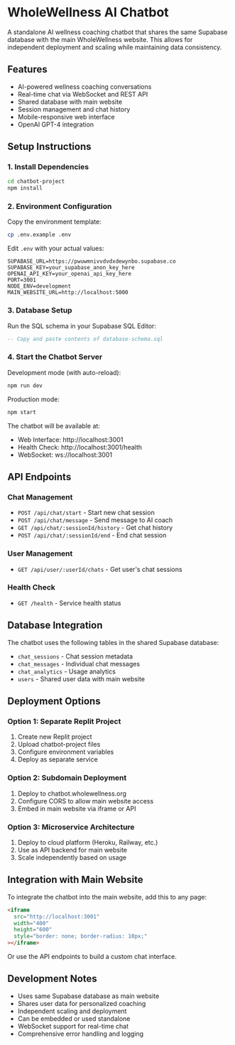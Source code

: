 # WholeWellness AI Chatbot

A standalone AI wellness coaching chatbot that shares the same Supabase database with the main WholeWellness website. This allows for independent deployment and scaling while maintaining data consistency.

## Features

- AI-powered wellness coaching conversations
- Real-time chat via WebSocket and REST API
- Shared database with main website
- Session management and chat history
- Mobile-responsive web interface
- OpenAI GPT-4 integration

## Setup Instructions

### 1. Install Dependencies

```bash
cd chatbot-project
npm install
```

### 2. Environment Configuration

Copy the environment template:
```bash
cp .env.example .env
```

Edit `.env` with your actual values:
```env
SUPABASE_URL=https://pwuwmnivvdvdxdewynbo.supabase.co
SUPABASE_KEY=your_supabase_anon_key_here
OPENAI_API_KEY=your_openai_api_key_here
PORT=3001
NODE_ENV=development
MAIN_WEBSITE_URL=http://localhost:5000
```

### 3. Database Setup

Run the SQL schema in your Supabase SQL Editor:
```sql
-- Copy and paste contents of database-schema.sql
```

### 4. Start the Chatbot Server

Development mode (with auto-reload):
```bash
npm run dev
```

Production mode:
```bash
npm start
```

The chatbot will be available at:
- Web Interface: http://localhost:3001
- Health Check: http://localhost:3001/health
- WebSocket: ws://localhost:3001

## API Endpoints

### Chat Management
- `POST /api/chat/start` - Start new chat session
- `POST /api/chat/message` - Send message to AI coach
- `GET /api/chat/:sessionId/history` - Get chat history
- `POST /api/chat/:sessionId/end` - End chat session

### User Management
- `GET /api/user/:userId/chats` - Get user's chat sessions

### Health Check
- `GET /health` - Service health status

## Database Integration

The chatbot uses the following tables in the shared Supabase database:

- `chat_sessions` - Chat session metadata
- `chat_messages` - Individual chat messages
- `chat_analytics` - Usage analytics
- `users` - Shared user data with main website

## Deployment Options

### Option 1: Separate Replit Project
1. Create new Replit project
2. Upload chatbot-project files
3. Configure environment variables
4. Deploy as separate service

### Option 2: Subdomain Deployment
1. Deploy to chatbot.wholewellness.org
2. Configure CORS to allow main website access
3. Embed in main website via iframe or API

### Option 3: Microservice Architecture
1. Deploy to cloud platform (Heroku, Railway, etc.)
2. Use as API backend for main website
3. Scale independently based on usage

## Integration with Main Website

To integrate the chatbot into the main website, add this to any page:

```html
<iframe 
  src="http://localhost:3001" 
  width="400" 
  height="600" 
  style="border: none; border-radius: 10px;"
></iframe>
```

Or use the API endpoints to build a custom chat interface.

## Development Notes

- Uses same Supabase database as main website
- Shares user data for personalized coaching
- Independent scaling and deployment
- Can be embedded or used standalone
- WebSocket support for real-time chat
- Comprehensive error handling and logging